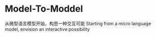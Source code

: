 # Model-To-Moddel
从微型语言模型开始，构思一种交互可能 Starting from a micro language model, envision an interactive possibility
